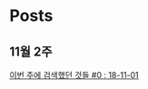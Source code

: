 # Posts

## 11월 2주
[이번 주에 검색했던 것들 #0 : 18-11-01](https://eclatant.io/2018/11/11/2018-11-11-SearchHistory/)
